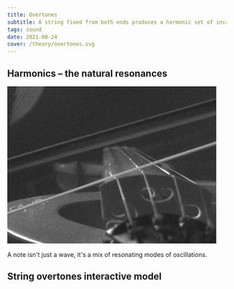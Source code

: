 ```yaml
---
title: Overtones
subtitle: A string fixed from both ends produces a harmonic set of incremental frequency partials, also called harmonics.
tags: sound
date: 2021-08-24
cover: /theory/overtones.svg
---
```


## Harmonics – the natural resonances

<img src="./Bowed_violin_string_helholz_corner.gif" >

<youtube-embed video="9O3VEXzuOKI" />

A note isn't just a wave, it's a mix of resonating modes of oscillations.

## String overtones interactive model

<string-overtones />
<svg-save svg="overtones" />
